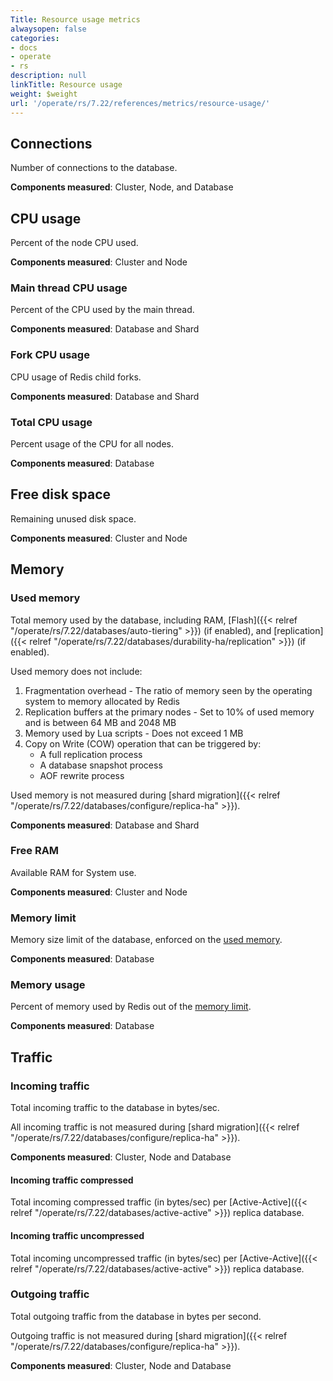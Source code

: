 ```yaml
---
Title: Resource usage metrics
alwaysopen: false
categories:
- docs
- operate
- rs
description: null
linkTitle: Resource usage
weight: $weight
url: '/operate/rs/7.22/references/metrics/resource-usage/'
---
```


## Connections

Number of connections to the database.

**Components measured**: Cluster, Node, and Database

## CPU usage

Percent of the node CPU used. 

**Components measured**:  Cluster and Node

### Main thread CPU usage 

Percent of the CPU used by the main thread.

**Components measured**: Database and Shard

### Fork CPU usage

CPU usage of Redis child forks.

**Components measured**: Database and Shard

### Total CPU usage 

Percent usage of the CPU for all nodes.

**Components measured**: Database

## Free disk space

Remaining unused disk space.

**Components measured**:  Cluster and Node

## Memory
### Used memory 

Total memory used by the database, including RAM, [Flash]({{< relref "/operate/rs/7.22/databases/auto-tiering" >}}) (if enabled), and [replication]({{< relref "/operate/rs/7.22/databases/durability-ha/replication" >}}) (if enabled).

Used memory does not include:

1. Fragmentation overhead - The ratio of memory seen by the operating system to memory allocated by Redis
2. Replication buffers at the primary nodes - Set to 10% of used memory and is between 64 MB and 2048 MB
3. Memory used by Lua scripts - Does not exceed 1 MB
4. Copy on Write (COW) operation that can be triggered by:
    - A full replication process
    - A database snapshot process
    - AOF rewrite process

Used memory is not measured during [shard migration]({{< relref "/operate/rs/7.22/databases/configure/replica-ha" >}}).

**Components measured**: Database and Shard

### Free RAM

Available RAM for System use.

**Components measured**:  Cluster and Node

### Memory limit 

Memory size limit of the database, enforced on the [used memory](#used-memory).

**Components measured**: Database

### Memory usage 

Percent of memory used by Redis out of the [memory limit](#memory-limit).

**Components measured**: Database
## Traffic

### Incoming traffic 

Total incoming traffic to the database in bytes/sec.

All incoming traffic is not measured during [shard migration]({{< relref "/operate/rs/7.22/databases/configure/replica-ha" >}}).

**Components measured**: Cluster, Node and Database

#### Incoming traffic compressed

Total incoming compressed traffic (in bytes/sec) per [Active-Active]({{< relref "/operate/rs/7.22/databases/active-active" >}}) replica database. 

#### Incoming traffic uncompressed

Total incoming uncompressed traffic (in bytes/sec) per [Active-Active]({{< relref "/operate/rs/7.22/databases/active-active" >}}) replica database. 

### Outgoing traffic 

Total outgoing traffic from the database in bytes per second.

Outgoing traffic is not measured during [shard migration]({{< relref "/operate/rs/7.22/databases/configure/replica-ha" >}}).

**Components measured**: Cluster, Node and Database







 